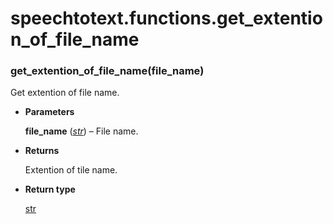 # speechtotext.functions.get_extention_of_file_name


### get_extention_of_file_name(file_name)
Get extention of file name.


* **Parameters**

    **file_name** ([*str*](https://docs.python.org/3/library/stdtypes.html#str)) – File name.



* **Returns**

    Extention of tile name.



* **Return type**

    [str](https://docs.python.org/3/library/stdtypes.html#str)
